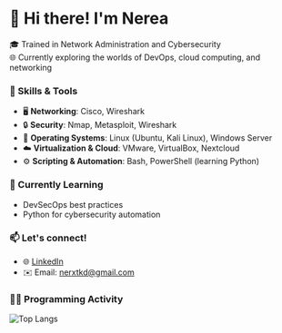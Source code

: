 # 👋 Hi there! I'm Nerea

🎓 Trained in Network Administration and Cybersecurity  
🌐 Currently exploring the worlds of DevOps, cloud computing, and networking

### 🧰 Skills & Tools
- 🖥️ **Networking**: Cisco, Wireshark  
- 🔒 **Security**: Nmap, Metasploit, Wireshark  
- 🐧 **Operating Systems**: Linux (Ubuntu, Kali Linux), Windows Server  
- ☁️ **Virtualization & Cloud**: VMware, VirtualBox, Nextcloud  
- ⚙️ **Scripting & Automation**: Bash, PowerShell (learning Python)

### 🚀 Currently Learning
- DevSecOps best practices  
- Python for cybersecurity automation  

### 📫 Let's connect!
- 🌐 [LinkedIn](https://www.linkedin.com/in/nerea-carrasco-39618b370)
- ✉️ Email: nerxtkd@gmail.com

### 🧑‍💻 Programming Activity
![Top Langs](https://github-readme-stats.vercel.app/api/top-langs/?username=nerxtkd&layout=compact&theme=default)
